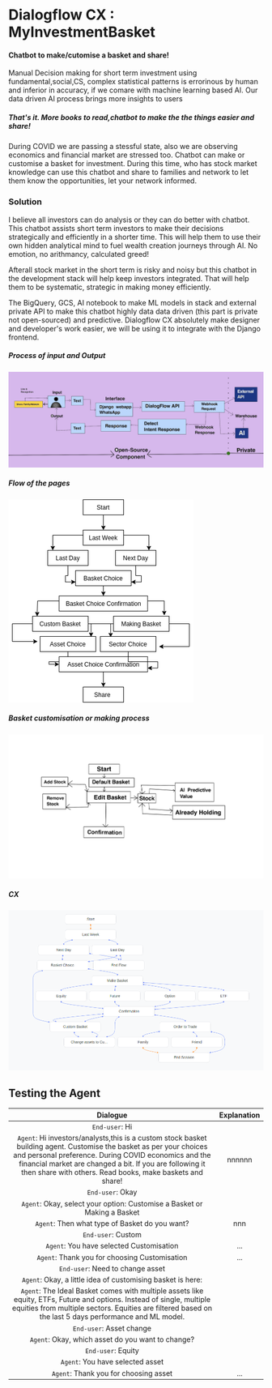 # Dialogflow CX : MyInvestmentBasket
#### Chatbot to make/cutomise a basket and share!
Manual Decision making for short term investment using fundamental,social,CS, complex statistical patterns is errorinous by human and inferior in accuracy, if we comare with machine learning based AI. Our data driven AI process brings more insights to users

##### That's it. More books to read,chatbot to make the the things easier and share!
During COVID we are passing a stessful state, also we are observing economics and financial market are stressed too. 
Chatbot can make or customise a basket for investment. During this time, who has stock market knowledge can use this chatbot and share to families and network to let them know the opportunities, let your network informed.

### Solution
I believe all investors can do analysis or they can do better with chatbot. This chatbot assists short term investors to make their decisions strategically and efficiently in a shorter time. This will help them to use their own hidden analytical mind to fuel wealth creation journeys through AI. No emotion, no arithmancy, calculated greed! 

Afterall stock market in the short term is risky and noisy but this chatbot in the development stack will help keep investors integrated. That will help them to be systematic, strategic in making money efficiently. 

The BigQuery, GCS, AI notebook to make ML models in stack and external private API to make this chatbot highly data data driven (this part is private not open-sourced) and predictive. Dialogflow CX absolutely make designer and developer's work easier, we will be using it to integrate with the Django frontend. 
##### Process of input and Output
![Process of input and Output](https://github.com/parthasen/DialogflowCX/blob/main/D24907D7-D2F5-4F87-9D9C-A76E1336F3A2.jpeg)

##### Flow of the pages
![Flow of the pages](https://github.com/parthasen/DialogflowCX/blob/main/Untitled%20Diagram.drawio.png)

##### Basket customisation or making process
![Basketing](https://github.com/parthasen/DialogflowCX/blob/main/BAA38DF0-3994-4736-9807-8586F7C34C22.png)

##### CX
![Basketing](https://github.com/parthasen/DialogflowCX/blob/main/Screenshot%20from%202021-09-03%2010-59-16.png)


## Testing the Agent
|                           Dialogue                                        |                                    Explanation                                | 
| :-----------------------------------------------------------------------: | :----------------------------------------------------------------------------:| 
|`End-user`: Hi 
|`Agent`: Hi investors/analysts,this is a custom stock basket building agent. Customise the basket as per your choices and personal preference. During COVID economics and the financial market are changed a bit. If you are following it then share with others. Read books, make baskets and share!| nnnnnn|
|`End-user`: Okay
|`Agent`: Okay, select your option: Customise a Basket or Making a Basket
| `Agent`: Then what type of Basket do you want? | nnn|
|`End-user`: Custom 
|`Agent`: You have selected Customisation|...|
|`Agent`: Thank you for choosing Customisation |...|
|`End-user`: Need to change asset
|`Agent`: Okay, a little idea of customising basket is here:
|`Agent`: The Ideal Basket comes with multiple assets like equity, ETFs, Future and options. Instead of single, multiple equities from multiple sectors. Equities are filtered based on the last 5 days performance and ML model.
|`End-user`: Asset change
|`Agent`: Okay, which asset do you want to change?
|`End-user`: Equity
|`Agent`: You have selected asset 
|`Agent`: Thank you for choosing asset| ...| 

